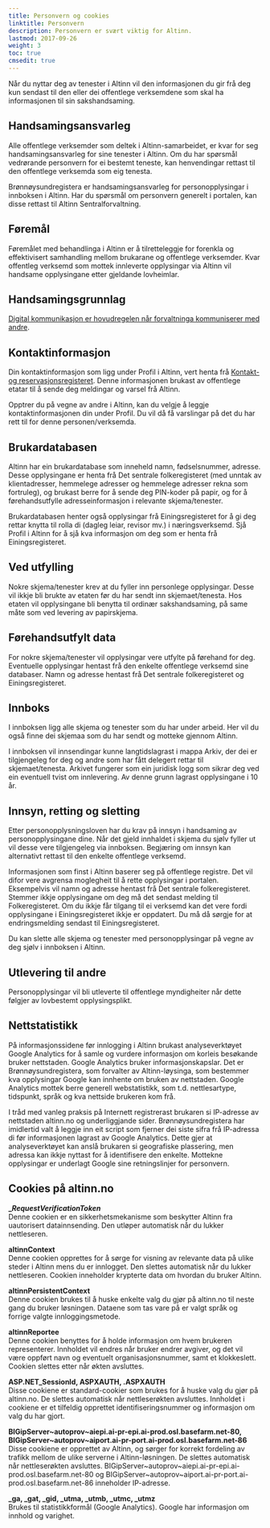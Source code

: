 ```yaml
---
title: Personvern og cookies
linktitle: Personvern 
description: Personvern er svært viktig for Altinn.
lastmod: 2017-09-26
weight: 3
toc: true
cmsedit: true
---
```


Når du nyttar deg av tenester i Altinn vil den informasjonen du gir frå deg kun sendast til den eller dei offentlege verksemdene som skal ha informasjonen til sin sakshandsaming.

## Handsamingsansvarleg
Alle offentlege verksemder som deltek i Altinn-samarbeidet, er kvar for seg handsamingsansvarleg for sine tenester i Altinn.
Om du har spørsmål vedrørande personvern for ei bestemt teneste, kan henvendingar rettast til den offentlege verksemda som eig tenesta.

Brønnøysundregistera er handsamingsansvarleg for personopplysingar i innboksen i Altinn.
Har du spørsmål om personvern generelt i portalen, kan disse rettast til Altinn Sentralforvaltning.

## Føremål
Føremålet med behandlinga i Altinn er å tilretteleggje for forenkla og effektivisert samhandling mellom brukarane og offentlege verksemder.
Kvar offentleg verksemd som mottek innleverte opplysingar via Altinn vil handsame opplysingane etter gjeldande lovheimlar.

## Handsamingsgrunnlag
[Digital kommunikasjon er hovudregelen når forvaltninga kommuniserer med andre](https://www.regjeringen.no/no/dokumenter/digital-kommunikasjon-hovedregel/id751013/).

## Kontaktinformasjon
Din kontaktinformasjon som ligg under Profil i Altinn, vert henta frå [Kontakt- og reservasjonsregisteret](https://brukerprofil.difi.no/minprofil/).
Denne informasjonen brukast av offentlege etatar til å sende deg meldingar og varsel frå Altinn.

Opptrer du på vegne av andre i Altinn, kan du velgje å leggje kontaktinformasjonen din under Profil.
Du vil då få varslingar på det du har rett til for denne personen/verksemda.

## Brukardatabasen
Altinn har ein brukardatabase som inneheld namn, fødselsnummer, adresse.
Desse opplysingane er henta frå Det sentrale folkeregisteret (med unntak av klientadresser, hemmelege adresser og hemmelege adresser rekna som fortruleg),
og brukast berre for å sende deg PIN-koder på papir, og for å førehandsutfylle adresseinformasjon i relevante skjema/tenester.

Brukardatabasen henter også opplysingar frå Einingsregisteret for å gi deg rettar knytta til rolla di (dagleg leiar, revisor mv.) i næringsverksemd.
Sjå Profil i Altinn for å sjå kva informasjon om deg som er henta frå Einingsregisteret.

## Ved utfylling
Nokre skjema/tenester krev at du fyller inn personlege opplysingar.
Desse vil ikkje bli brukte av etaten før du har sendt inn skjemaet/tenesta.
Hos etaten vil opplysingane bli benytta til ordinær sakshandsaming, på same måte som ved levering av papirskjema.

## Førehandsutfylt data
For nokre skjema/tenester vil opplysingar vere utfylte på førehand for deg.
Eventuelle opplysingar hentast frå den enkelte offentlege verksemd sine databaser.
Namn og adresse hentast frå Det sentrale folkeregisteret og Einingsregisteret.

## Innboks
I innboksen ligg alle skjema og tenester som du har under arbeid. Her vil du også finne dei skjemaa som du har sendt og motteke gjennom Altinn.

I innboksen vil innsendingar kunne langtidslagrast i mappa Arkiv, der dei er tilgjengeleg for deg og andre som har fått delegert rettar til skjemaet/tenesta.
Arkivet fungerer som ein juridisk logg som sikrar deg ved ein eventuell tvist om innlevering. Av denne grunn lagrast opplysingane i 10 år.

## Innsyn, retting og sletting
Etter personopplysningsloven har du krav på innsyn i handsaming av personopplysingane dine.
Når det gjeld innhaldet i skjema du sjølv fyller ut vil desse vere tilgjengeleg via innboksen.
Begjæring om innsyn kan alternativt rettast til den enkelte offentlege verksemd.

Informasjonen som finst i Altinn baserer seg på offentlege registre. Det vil difor vere avgrensa moglegheit til å rette opplysingar i portalen.
Eksempelvis vil namn og adresse hentast frå Det sentrale folkeregisteret. Stemmer ikkje opplysingane om deg må det sendast melding til Folkeregisteret.
Om du ikkje får tilgang til ei verksemd kan det vere fordi opplysingane i Einingsregisteret ikkje er oppdatert.
Du må då sørgje for at endringsmelding sendast til Einingsregisteret.

Du kan slette alle skjema og tenester med personopplysingar på vegne av deg sjølv i innboksen i Altinn.

## Utlevering til andre
Personopplysingar vil bli utleverte til offentlege myndigheiter når dette følgjer av lovbestemt opplysingsplikt.

## Nettstatistikk
På informasjonssidene før innlogging i Altinn brukast analyseverktøyet Google Analytics for å samle og vurdere informasjon om korleis besøkande bruker nettstaden.
Google Analytics bruker informasjonskapslar. Det er Brønnøysundregistera, som forvalter av Altinn-løysinga, som bestemmer kva opplysingar Google kan innhente om bruken av nettstaden.
Google Analytics mottek berre generell webstatistikk, som t.d. nettlesartype, tidspunkt, språk og kva nettside brukeren kom frå.

I tråd med vanleg praksis på Internett registrerast brukaren si IP-adresse av nettstaden altinn.no og underliggjande sider.
Brønnøysundregistera har imidlertid valt å leggje inn eit script som fjerner dei siste sifra frå IP-adressa di før informasjonen lagrast av Google Analytics.
Dette gjer at analyseverktøyet kan anslå brukaren si geografiske plassering, men adressa kan ikkje nyttast for å identifisere den enkelte.
Mottekne opplysingar er underlagt Google sine retningslinjer for personvern.

## Cookies på altinn.no
**__RequestVerificationToken_**  
Denne cookien er en sikkerhetsmekanisme som beskytter Altinn fra uautorisert datainnsending. Den utløper automatisk når du lukker nettleseren.

**altinnContext**  
Denne cookien opprettes for å sørge for visning av relevante data på ulike steder i Altinn mens du er innlogget. Den slettes automatisk når du lukker nettleseren. Cookien inneholder krypterte data om hvordan du bruker Altinn.

**altinnPersistentContext**  
Denne cookien brukes til å huske enkelte valg du gjør på altinn.no til neste gang du bruker løsningen. Dataene som tas vare på er valgt språk og forrige valgte innloggingsmetode.

**altinnReportee**  
Denne cookien benyttes for å holde informasjon om hvem brukeren representerer. Innholdet vil endres når bruker endrer avgiver, og det vil være oppført navn og eventuelt organisasjonsnummer, samt et klokkeslett. Cookien slettes etter når økten avsluttes.

**ASP.NET_SessionId, ASPXAUTH, .ASPXAUTH**  
Disse cookiene er standard-cookier som brukes for å huske valg du gjør på altinn.no. De slettes automatisk når nettleserøkten avsluttes. Innholdet i cookiene er et tilfeldig opprettet identifiseringsnummer og informasjon om valg du har gjort.

**BIGipServer~autoprov~aiepi.ai-pr-epi.ai-prod.osl.basefarm.net-80, BIGipServer~autoprov~aiport.ai-pr-port.ai-prod.osl.basefarm.net-86**  
Disse cookiene er opprettet av Altinn, og sørger for korrekt fordeling av trafikk mellom de ulike serverne i Altinn-løsningen. De slettes automatisk når nettleserøkten avsluttes. BIGipServer~autoprov~aiepi.ai-pr-epi.ai-prod.osl.basefarm.net-80 og BIGipServer~autoprov~aiport.ai-pr-port.ai-prod.osl.basefarm.net-86 inneholder IP-adresse.

**_ga, _gat, _gid, _utma, _utmb, _utmc, _utmz**  
Brukes til statistikkformål (Google Analytics). Google har informasjon om innhold og varighet.